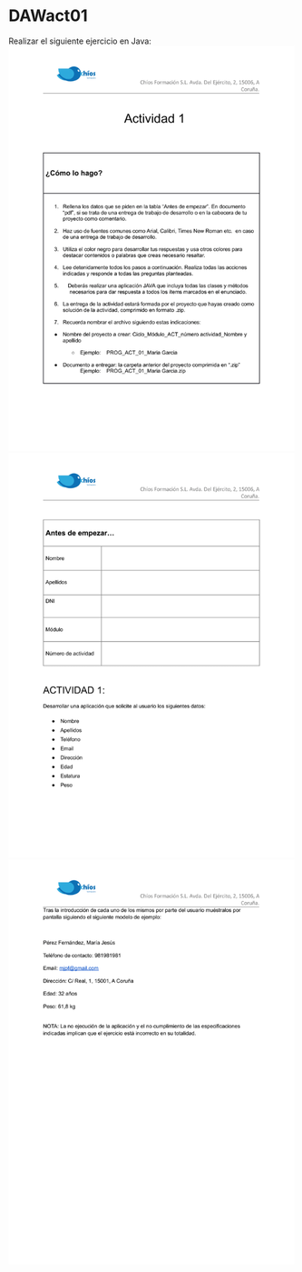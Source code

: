 # DAWact01
Realizar el siguiente ejercicio en Java:
![Enunciado para ejercicio en Java](https://github.com/socramel/DAWact01/blob/main/Programacion-Actividad1-1.png)
![](https://github.com/socramel/DAWact01/blob/main/Programacion-Actividad1-2.png)
![](https://github.com/socramel/DAWact01/blob/main/Programacion-Actividad1-3.png)
